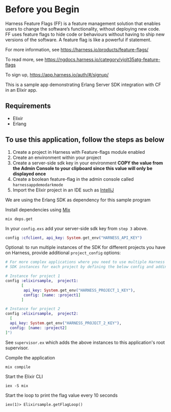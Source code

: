 # Before you Begin

Harness Feature Flags (FF) is a feature management solution that enables users to change the software’s functionality, without deploying new code. FF uses feature flags to hide code or behaviours without having to ship new versions of the software. A feature flag is like a powerful if statement.

For more information, see https://harness.io/products/feature-flags/

To read more, see https://ngdocs.harness.io/category/vjolt35atg-feature-flags

To sign up, https://app.harness.io/auth/#/signup/

This is a sample app demonstrating Erlang Server SDK integration with CF in an Elixir app.

## Requirements
- Elixir
- Erlang

## To use this application, follow the steps as below ##

1) Create a project in Harness with Feature-flags module enabled
2) Create an environment within your project
3) Create a server-side sdk key in your environment **COPY the value from the Admin Console to your clipboard since this value will only be displayed once**
4) Create a boolean feature-flag in the admin console called `harnessappdemodarkmode`
5) Import the Elixir project in an IDE such as [IntelliJ](https://www.jetbrains.com/idea/)

We are using the Erlang SDK as dependency for this sample program

Install dependencies using [Mix](https://elixir-lang.org/getting-started/mix-otp/introduction-to-mix.html)
```shell
mix deps.get
````

In your `config.exs` add your server-side sdk key from `step 3` above.
```Elixir
config :cfclient, api_key: System.get_env("HARNESS_API_KEY")
````

Optional: to run multiple instances of the SDK for different projects you have on Harness, provide additional `project_config` options:

```Elixir
# For more complex applications where you need to use multiple Harness projects, you can start up additional
# SDK instances for each project by defining the below config and adding each instance to one of your application supervisors (e.g. the root supervisor)

# Instance for project 1
config :elixirsample,  project1:
       [
        api_key: System.get_env("HARNESS_PROJECT_1_KEY"),
        config: [name: :project1]
       ]

# Instance for project 2
config :elixirsample,  project2:
  [
  api_key: System.get_env("HARNESS_PROJECT_2_KEY"),
  config: [name: :project2]
]")
````
See `supervisor.ex` which adds the above instances to this application's root supervisor. 

Compile the application
```shell
mix compile
```

Start the Elixir CLI
```shell
iex -S mix
```

Start the loop to print the flag value every 10 seconds
```shell
iex(1)> Elixirsample.getFlagLoop()
```

